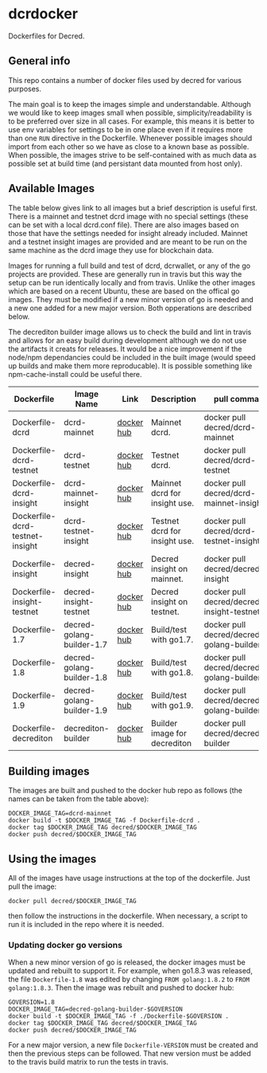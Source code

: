 # dcrdocker

Dockerfiles for Decred.

## General info

This repo contains a number of docker files used by decred for various purposes.

The main goal is to keep the images simple and understandable.  Although we would like to keep images small when possible, simplicity/readability is to be preferred over size in all cases.  For example, this means it is better to use env variables for settings to be in one place even if it requires more than one `RUN` directive in the Dockerfile.  Whenever possible images should import from each other so we have as close to a known base as possible.  When possible, the images strive to be self-contained with as much data as possible set at build time (and persistant data mounted from host only).

## Available Images

The table below gives link to all images but a brief description is useful first.  There is a mainnet and testnet dcrd image with no special settings (these can be set with a local dcrd.conf file).  There are also images based on those that have the settings needed for insight already included.  Mainnet and a testnet insight images are provided and are meant to be run on the same machine as the dcrd image they use for blockchain data.

Images for running a full build and test of dcrd, dcrwallet, or any of the go projects are provided.  These are generally run in travis but this way the setup can be run identically locally and from travis.  Unlike the other images which are based on a recent Ubuntu, these are based on the offical go images.  They must be modified if a new minor version of go is needed and a new one added for a new major version.  Both opperations are described below.

The decrediton builder image allows us to check the build and lint in travis and allows for an easy build during development although we do not use the artifacts it creats for releases.  It would be a nice improvement if the node/npm dependancies could be included in the built image (would speed up builds and make them more reproducable).  It is possible something like npm-cache-install could be useful there.


| Dockerfile | Image Name | Link | Description | pull command |
| --- | --- | --- | --- | --- |
|Dockerfile-dcrd|dcrd-mainnet|[docker hub](https://hub.docker.com/r/decred/dcrd-mainnet/)|Mainnet dcrd.|docker pull decred/dcrd-mainnet|
|Dockerfile-dcrd-testnet|dcrd-testnet|[docker hub](https://hub.docker.com/r/decred/dcrd-testnet/)|Testnet dcrd.|docker pull decred/dcrd-testnet|
|Dockerfile-dcrd-insight|dcrd-mainnet-insight|[docker hub](https://hub.docker.com/r/decred/dcrd-mainnet-insihght/)|Mainnet dcrd for insight use.|docker pull decred/dcrd-mainnet-insight|
|Dockerfile-dcrd-testnet-insight|dcrd-testnet-insight|[docker hub](https://hub.docker.com/r/decred/dcrd-testnet-insight/)|Testnet dcrd for insight use.|docker pull decred/dcrd-testnet-insight|
|Dockerfile-insight|decred-insight|[docker hub](https://hub.docker.com/r/decred/decred-insight/)|Decred insight on mainnet.|docker pull decred/decred-insight|
|Dockerfile-insight-testnet|decred-insight-testnet|[docker hub](https://hub.docker.com/r/decred/decred-insight-testnet/)|Decred insight on testnet.|docker pull decred/decred-insight-testnet|
|Dockerfile-1.7|decred-golang-builder-1.7|[docker hub](https://hub.docker.com/r/decred/decred-golang-builder-1.7/)|Build/test with go1.7.|docker pull decred/decred-golang-builder-1.7|
|Dockerfile-1.8|decred-golang-builder-1.8|[docker hub](https://hub.docker.com/r/decred/decred-golang-builder-1.8/)|Build/test with go1.8.|docker pull decred/decred-golang-builder-1.8|
|Dockerfile-1.9|decred-golang-builder-1.9|[docker hub](https://hub.docker.com/r/decred/decred-golang-builder-1.9/)|Build/test with go1.9.|docker pull decred/decred-golang-builder-1.9|
|Dockerfile-decrediton|decrediton-builder|[docker hub](https://hub.docker.com/r/decred/decrediton-builder/)|Builder image for decrediton|docker pull decred/decrediton-builder|

## Building images

The images are built and pushed to the docker hub repo as follows (the names can be taken from the table above):
```
DOCKER_IMAGE_TAG=dcrd-mainnet
docker build -t $DOCKER_IMAGE_TAG -f Dockerfile-dcrd .
docker tag $DOCKER_IMAGE_TAG decred/$DOCKER_IMAGE_TAG
docker push decred/$DOCKER_IMAGE_TAG
```

## Using the images

All of the images have usage instructions at the top of the dockerfile.  Just pull the image:
```
docker pull decred/$DOCKER_IMAGE_TAG
```
then follow the instructions in the dockerfile.  When necessary, a script to run it is included in the repo where it is needed.

### Updating docker go versions

When a new minor version of go is released, the docker images must be updated and rebuilt to support it.  For example, when go1.8.3 was released, the file `Dockerfile-1.8` was edited by changing `FROM golang:1.8.2` to `FROM golang:1.8.3`.  Then the image was rebuilt and pushed to docker hub:
```
GOVERSION=1.8
DOCKER_IMAGE_TAG=decred-golang-builder-$GOVERSION
docker build -t $DOCKER_IMAGE_TAG -f ./Dockerfile-$GOVERSION .
docker tag $DOCKER_IMAGE_TAG decred/$DOCKER_IMAGE_TAG
docker push decred/$DOCKER_IMAGE_TAG
```

For a new major version, a new file `Dockerfile-VERSION` must be created and then the previous steps can be followed.  That new version must be added to the travis build matrix to run the tests in travis.
